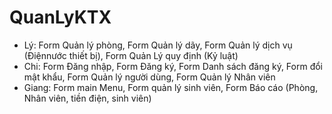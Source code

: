 # QuanLyKTX
- Lý: Form Quản lý phòng, Form Quản lý dãy, Form Quản lý dịch vụ (Điệnnước thiết bị), Form Quản Lý quy định (Kỷ luật) 
- Chi: Form Đăng nhập, Form Đăng ký, Form Danh sách đăng ký, Form đổi mật khẩu, Form Quản lý người dùng, Form Quản lý Nhân viên
- Giang: Form main Menu, Form quản lý sinh viên, Form Báo cáo (Phòng, Nhân viên, tiền điện, sinh viên)
